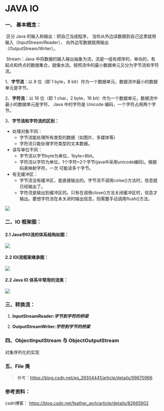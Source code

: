 # JAVA IO

### 一、 基本概念：

​		区分 Java 的输入和输出：把自己当成程序， 当你从外边读数据到自己这里就用输入（InputStream/Reader）， 向外边写数据就用输出（OutputStream/Writer）。

​		Stream：Java 中将数据的输入输出抽象为流，流是一组有顺序的，单向的，有起点和终点的数据集合，就像水流。按照流中的最小数据单元又分为字节流和字符流。

1、**字节流**：以 8 位（即 1 byte，8 bit）作为一个数据单元，数据流中最小的数据单元是字节。

2、**字符流**：以 16 位（即 1 char，2 byte，16 bit）作为一个数据单元，数据流中最小的数据单元是字符， Java 					 中的字符是 Unicode 编码，一个字符占用两个字节。

3、**字节流和字符流的区别：**

- 处理对象不同：
  - 字节流能处理所有类型的数据（如图片、多媒体等）
  - 字符流只能处理字符类型的文本数据。
- 读写单位不同：
  - 字节流以字节byte为单位，1byte=8bit。
  - 字符流以字符为单位，1个字符=2个字节(java中采用unicode编码)。根据码表映射字符，一次  可能读多个字节。
- 有无缓冲区：
  - 字节流没有缓冲区，是直接输出的。字节流不调用colse()方法时，信息就已经输出了。
  - 字符流是输出到缓冲区的。只有在调用close()方法关闭缓冲区时，信息才输出。要想字符流在未关闭时输出信息，则需要手动调用flush()方法。

![](D:\桌面\编程学习\Java\JAVASE\images\字节流字符流.jpg)

### 二、IO 框架图：

#### 2.1  Java中IO流的体系结构如图：

![](D:\桌面\编程学习\Java\JAVASE\images\IO体系.png)



#### 2.2 IOl流框架继承图：

![](D:\桌面\编程学习\Java\JAVASE\images\io框架图.jpg)



#### 2.2  Java IO 体系中常用的流类：

![](D:\桌面\编程学习\Java\JAVASE\images\IO常用流.jpg)





### 三、转换流：

1. **InputStreamReader:*字节到字符的桥梁***

2. **OutputStreamWriter:*字符到字节的桥梁***

### 四、ObjectInputStream 与 ObjectOutputStream

对象序列化的实现



### 五、File 类

> 参考：https://blog.csdn.net/qq_39304441/article/details/99670966

### 参考资料：

csdn博客： https://blog.csdn.net/feather_wch/article/details/82665902
